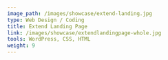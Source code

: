 ```yaml
---
image_path: /images/showcase/extend-landing.jpg
type: Web Design / Coding
title: Extend Landing Page
link: /images/showcase/extendlandingpage-whole.jpg
tools: WordPress, CSS, HTML
weight: 9
---
```

